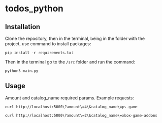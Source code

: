 # todos_python

## Installation
Clone the repository, then in the terminal, being in the folder with the project, use command to install packages:

```
pip install -r requirements.txt
```

Then in the terminal go to the `/src` folder and run the command:
```
python3 main.py
```

## Usage
Amount and catalog_name required params.
Example requests:
```
curl http://localhost:5000\?amount\=4\&catalog_name\=ps-game

curl http://localhost:5000\?amount\=2\&catalog_name\=xbox-game-addons
```